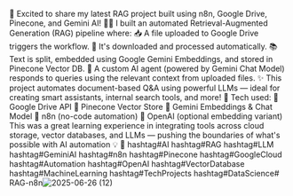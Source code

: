 🚀 Excited to share my latest RAG project built using n8n, Google Drive, Pinecone, and Gemini AI! 🧠📁
I built an automated Retrieval-Augmented Generation (RAG) pipeline where:
📥 A file uploaded to Google Drive triggers the workflow.
🔽 It's downloaded and processed automatically.
📚 Text is split, embedded using Google Gemini Embeddings, and stored in Pinecone Vector DB.
🤖 A custom AI agent (powered by Gemini Chat Model) responds to queries using the relevant context from uploaded files.
✨ This project automates document-based Q&A using powerful LLMs — ideal for creating smart assistants, internal search tools, and more!
📌 Tech used:
 🔹 Google Drive API
 🔹 Pinecone Vector Store
 🔹 Gemini Embeddings & Chat Model
 🔹 n8n (no-code automation)
 🔹 OpenAI (optional embedding variant)
This was a great learning experience in integrating tools across cloud storage, vector databases, and LLMs — pushing the boundaries of what's possible with AI automation 💡
🔗 hashtag#AI hashtag#RAG hashtag#LLM hashtag#GeminiAI hashtag#n8n hashtag#Pinecone hashtag#GoogleCloud hashtag#Automation hashtag#OpenAI hashtag#VectorDatabase hashtag#MachineLearning hashtag#TechProjects hashtag#DataScience# RAG-n8n![2025-06-26 (12)](https://github.com/user-attachments/assets/b316de19-b1bf-47c4-b875-0780889f73e1)
